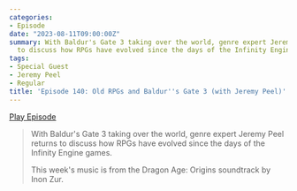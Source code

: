 ```yaml
---
categories:
- Episode
date: "2023-08-11T09:00:00Z"
summary: With Baldur's Gate 3 taking over the world, genre expert Jeremy Peel returns
  to discuss how RPGs have evolved since the days of the Infinity Engine games.
tags:
- Special Guest
- Jeremy Peel
- Regular
title: 'Episode 140: Old RPGs and Baldur''s Gate 3 (with Jeremy Peel)'
---
```


[Play Episode](https://www.patreon.com/posts/episode-140-old-87508927)
> With Baldur's Gate 3 taking over the world, genre expert Jeremy Peel returns to discuss how RPGs have evolved since the days of the Infinity Engine games.
>
> This week's music is from the Dragon Age: Origins soundtrack by Inon Zur. 
